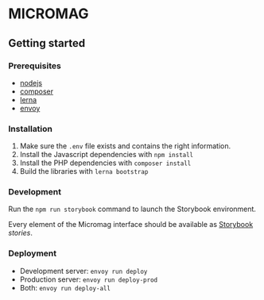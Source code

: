 # MICROMAG

## Getting started

### Prerequisites

-   [nodejs](https://nodejs.org/en/)
-   [composer](https://getcomposer.org/doc/00-intro.md)
-   [lerna](https://lerna.js.org/)
-   [envoy](https://laravel.com/docs/8.x/envoy)

### Installation

1. Make sure the `.env` file exists and contains the right information.
2. Install the Javascript dependencies with `npm install`
3. Install the PHP dependencies with `composer install`
4. Build the libraries with `lerna bootstrap`

### Development

Run the `npm run storybook` command to launch the Storybook environment.

Every element of the Micromag interface should be available as [Storybook](https://storybook.js.org/) _stories_.

### Deployment

-   Development server: `envoy run deploy`
-   Production server: `envoy run deploy-prod`
-   Both: `envoy run deploy-all`
